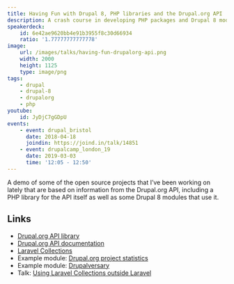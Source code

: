 ```yaml
---
title: Having Fun with Drupal 8, PHP libraries and the Drupal.org API
description: A crash course in developing PHP packages and Drupal 8 modules, based on the Drupal.org API.
speakerdeck:
    id: 6e42ae9620bb4e91b3955f8c30d66934
    ratio: '1.77777777777778'
image:
    url: /images/talks/having-fun-drupalorg-api.png
    width: 2000
    height: 1125
    type: image/png
tags:
    - drupal
    - drupal-8
    - drupalorg
    - php
youtube:
    id: JyDjC7gGDpU
events:
    - event: drupal_bristol
      date: 2018-04-18
      joindin: https://joind.in/talk/14851
    - event: drupalcamp_london_19
      date: 2019-03-03
      time: '12:05 - 12:50'
---
```

A demo of some of the open source projects that I’ve been working on lately that are based on information from the Drupal.org API, including a PHP library for the API itself as well as some Drupal 8 modules that use it.

## Links

- [Drupal.org API library][2]
- [Drupal.org API documentation][3]
- [Laravel Collections][4]
- Example module: [Drupal.org project statistics][5]
- Example module: [Drupalversary][6]
- Talk: [Using Laravel Collections outside Laravel][7]

[0]: https://www.drupalbristol.org.uk
[2]: https://github.com/opdavies/drupalorg-api-php
[3]: https://www.drupal.org/drupalorg/docs/api
[4]: https://laravel.com/docs/collections
[5]: https://github.com/opdavies/drupal-module-drupalorg-project-statistics
[6]: https://github.com/opdavies/drupal-module-drupalversary
[7]: /talks/using-laravel-collections-outside-laravel/
